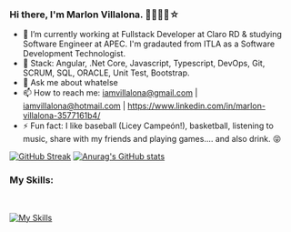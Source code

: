### Hi there, I'm Marlon Villalona. 👋🧑🏻‍💻☆

<!--
**Marlon-Vipe/Marlon-Vipe** is a ✨ _special_ ✨ repository because its `README.md` (this file) appears on your GitHub profile.

Here are some ideas to get you started:
-->
- 🔭 I’m currently working at Fullstack Developer at Claro RD & studying Software Engineer at APEC. I'm gradauted from ITLA as a Software Development Technologist.
- 🌱 Stack: Angular, .Net Core, Javascript, Typescript, DevOps, Git, SCRUM, SQL, ORACLE, Unit Test, Bootstrap.
- 💬 Ask me about whatelse
- 📫 How to reach me: iamvillalona@gmail.com | iamvillalona@hotmail.com | https://www.linkedin.com/in/marlon-villalona-3577161b4/ 
- ⚡ Fun fact: I like baseball (Licey Campeón!), basketball, listening to music, share with my friends and playing games.... and also drink. 😝
<!-- 👯 I’m looking to collaborate on 
- 🤔 I’m looking for help with -->
<!--😄 Pronouns: -->
[![GitHub Streak](https://streak-stats.demolab.com?user=Marlon-Vipe&theme=ads-juicy-fresh)](https://git.io/streak-stats)
[![Anurag's GitHub stats](https://github-readme-stats.vercel.app/api?username=Marlon-Vipe&show_icons=true&theme=dark)](https://github.com/anuraghazra/github-readme-stats)

### My  Skills:
</br>

[![My Skills](https://skillicons.dev/icons?i=html,css,js,ts,angular,dotnet,azure,bootstrap,linux,wordpress)](https://skillicons.dev)

